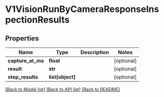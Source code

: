 # V1VisionRunByCameraResponseInspectionResults

## Properties
Name | Type | Description | Notes
------------ | ------------- | ------------- | -------------
**capture_at_ms** | **float** |  | [optional] 
**result** | **str** |  | [optional] 
**step_results** | **list[object]** |  | [optional] 

[[Back to Model list]](../README.md#documentation-for-models) [[Back to API list]](../README.md#documentation-for-api-endpoints) [[Back to README]](../README.md)


